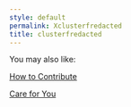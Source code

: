 ```yaml
---
style: default
permalink: Xclusterfredacted
title: clusterfredacted
---
```

You may also like:

[How to Contribute](http://scp-wiki.net/contribute)

[Care for You](http://scp-wiki.net/care-for-you)
